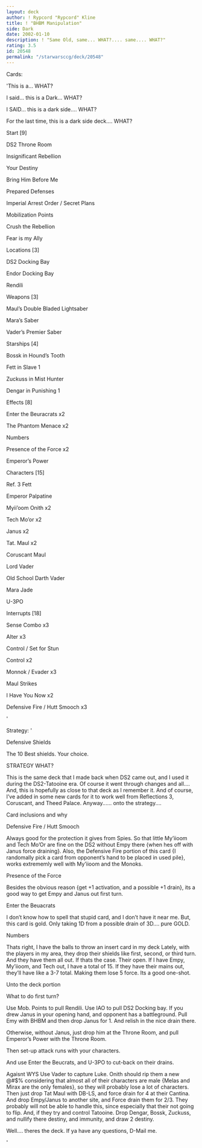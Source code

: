 ```yaml
---
layout: deck
author: ! Rypcord "Rypcord" Kline
title: ! "BHBM Manipulation"
side: Dark
date: 2002-01-10
description: ! "Same Old, same... WHAT?.... same.... WHAT?"
rating: 3.5
id: 20548
permalink: "/starwarsccg/deck/20548"
---
```

Cards: 

'This is a... WHAT?

I said... this is a Dark... WHAT?

I SAID... this is a dark side.... WHAT?

For the last time, this is a dark side deck.... WHAT?


Start [9]

DS2 Throne Room

Insignificant Rebellion

Your Destiny

Bring Him Before Me

Prepared Defenses

Imperial Arrest Order / Secret Plans

Mobilization Points

Crush the Rebellion

Fear is my Ally


Locations [3]

DS2 Docking Bay

Endor Docking Bay

Rendili


Weapons [3]

Maul’s Double Bladed Lightsaber

Mara’s Saber

Vader’s Premier Saber


Starships [4]

Bossk in Hound’s Tooth

Fett in Slave 1

Zuckuss in Mist Hunter

Dengar in Punishing 1


Effects [8]

Enter the Beuracrats x2

The Phantom Menace x2

Numbers 

Presence of the Force x2

Emperor’s Power


Characters [15]

Ref. 3 Fett

Emperor Palpatine

Myii’oom Onith x2

Tech Mo’or x2

Janus x2

Tat. Maul x2

Coruscant Maul

Lord Vader

Old School Darth Vader

Mara Jade

U-3PO


Interrupts [18]

Sense Combo x3

Alter x3

Control / Set for Stun

Control x2

Monnok / Evader x3

Maul Strikes

I Have You Now x2

Defensive Fire / Hutt Smooch x3




'

Strategy: '

Defensive Shields

The 10 Best shields. Your choice.


STRATEGY WHAT?


This is the same deck that I made back when DS2 came out, and I used it during the DS2-Tatooine era. Of course it went through changes and all.... And, this is hopefully as close to that deck as I remember it. And of course, I’ve added in some new cards for it to work well from Reflections 3, Coruscant, and Theed Palace. Anyway...... onto the strategy....


Card inclusions and why


Defensive Fire / Hutt Smooch


Always good for the protection it gives from Spies. So that little My’iioom and Tech Mo’Or are fine on the DS2 without Empy there {when hes off with Janus force draining}. Also, the Defensive Fire portion of this card {I randomally pick a card from opponent’s hand to be placed in used pile}, works extrememly well with My’iioom and the Monoks.


Presence of the Force


Besides the obvious reason {get +1 activation, and a possible +1 drain}, its a good way to get Empy and Janus out first turn.


Enter the Beuacrats


I don’t know how to spell that stupid card, and I don’t have it near me. But, this card is gold. Only taking 1D from a possible drain of 3D.... pure GOLD.


Numbers 


Thats right, I have the balls to throw an insert card in my deck Lately, with the players in my area, they drop their shields like first, second, or third turn. And they have them all out. If thats the case. Their open. If I have Empy, My’iioom, and Tech out, I have a total of 15. If they have their mains out, they’ll have like a 3-7 total. Making them lose 5 force. Its a good one-shot.


Unto the deck portion


What to do first turn?


Use Mob. Points to pull Rendili. Use IAO to pull DS2 Docking bay. If you drew Janus in your opening hand, and opponent has a battleground. Pull Emy with BHBM and then drop Janus for 1. And relish in the nice drain there.


Otherwise, without Janus, just drop him at the Throne Room, and pull Emperor’s Power with the Throne Room. 


Then set-up attack runs with your characters.


And use Enter the Beucrats, and U-3PO to cut-back on their drains.


Agaisnt WYS Use Vader to capture Luke. Onith should rip them a new @#$% considering that almost all of their characters are male {Melas and Mirax are the only females}, so they will probably lose a lot of characters. Then just drop Tat Maul with DB-LS, and force drain for 4 at their Cantina. And drop Empy/Janus to another site, and Force drain them for 2/3. They probably will not be able to handle this, since especially that their not going to flip. And, if they try and control Tatooine. Drop Dengar, Bossk, Zuckuss, and nullify there destiny, and immunity, and draw 2 destiny.


Well.... theres the deck. If ya have any questions, D-Mail me.


'
